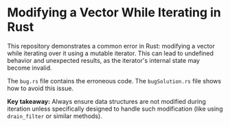 # Modifying a Vector While Iterating in Rust

This repository demonstrates a common error in Rust: modifying a vector while iterating over it using a mutable iterator. This can lead to undefined behavior and unexpected results, as the iterator's internal state may become invalid.

The `bug.rs` file contains the erroneous code. The `bugSolution.rs` file shows how to avoid this issue.

**Key takeaway:** Always ensure data structures are not modified during iteration unless specifically designed to handle such modification (like using `drain_filter` or similar methods).